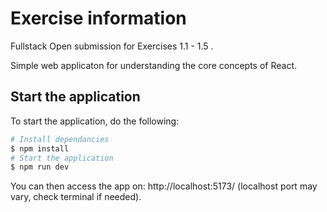 # Exercise information

Fullstack Open submission for Exercises 1.1 - 1.5 .

Simple web applicaton for understanding the core concepts of React.

## Start the application

To start the application, do the following:

```bash
# Install dependancies
$ npm install
# Start the application
$ npm run dev
```

You can then access the app on: http://localhost:5173/  (localhost port may vary, check terminal if needed).